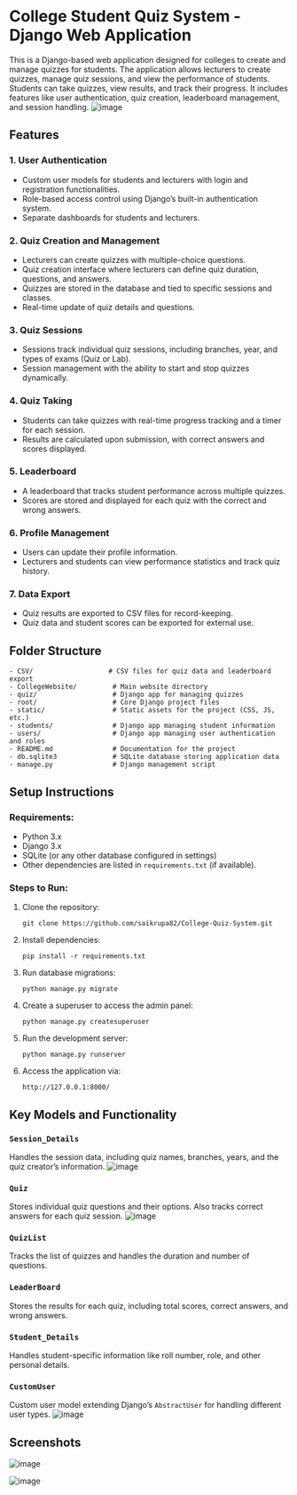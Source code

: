 # College Student Quiz System - Django Web Application

This is a Django-based web application designed for colleges to create and manage quizzes for students. The application allows lecturers to create quizzes, manage quiz sessions, and view the performance of students. Students can take quizzes, view results, and track their progress. It includes features like user authentication, quiz creation, leaderboard management, and session handling.
![image](https://github.com/user-attachments/assets/4de9b914-88ce-4554-96f6-6e8b4308748c)

## Features

### 1. **User Authentication**
   - Custom user models for students and lecturers with login and registration functionalities.
   - Role-based access control using Django’s built-in authentication system.
   - Separate dashboards for students and lecturers.

### 2. **Quiz Creation and Management**
   - Lecturers can create quizzes with multiple-choice questions.
   - Quiz creation interface where lecturers can define quiz duration, questions, and answers.
   - Quizzes are stored in the database and tied to specific sessions and classes.
   - Real-time update of quiz details and questions.

### 3. **Quiz Sessions**
   - Sessions track individual quiz sessions, including branches, year, and types of exams (Quiz or Lab).
   - Session management with the ability to start and stop quizzes dynamically.

### 4. **Quiz Taking**
   - Students can take quizzes with real-time progress tracking and a timer for each session.
   - Results are calculated upon submission, with correct answers and scores displayed.

### 5. **Leaderboard**
   - A leaderboard that tracks student performance across multiple quizzes.
   - Scores are stored and displayed for each quiz with the correct and wrong answers.

### 6. **Profile Management**
   - Users can update their profile information.
   - Lecturers and students can view performance statistics and track quiz history.

### 7. **Data Export**
   - Quiz results are exported to CSV files for record-keeping.
   - Quiz data and student scores can be exported for external use.

## Folder Structure

```
- CSV/                   # CSV files for quiz data and leaderboard export
- CollegeWebsite/         # Main website directory
- quiz/                   # Django app for managing quizzes
- root/                   # Core Django project files
- static/                 # Static assets for the project (CSS, JS, etc.)
- students/               # Django app managing student information
- users/                  # Django app managing user authentication and roles
- README.md               # Documentation for the project
- db.sqlite3              # SQLite database storing application data
- manage.py               # Django management script
```

## Setup Instructions

### Requirements:
- Python 3.x
- Django 3.x
- SQLite (or any other database configured in settings)
- Other dependencies are listed in `requirements.txt` (if available).

### Steps to Run:
1. Clone the repository:
   ```
   git clone https://github.com/saikrupa82/College-Quiz-System.git
   ```
2. Install dependencies:
   ```
   pip install -r requirements.txt
   ```
3. Run database migrations:
   ```
   python manage.py migrate
   ```
4. Create a superuser to access the admin panel:
   ```
   python manage.py createsuperuser
   ```
5. Run the development server:
   ```
   python manage.py runserver
   ```
6. Access the application via:
   ```
   http://127.0.0.1:8000/
   ```

## Key Models and Functionality

### `Session_Details`
Handles the session data, including quiz names, branches, years, and the quiz creator’s information.
![image](https://github.com/user-attachments/assets/9e42028c-56e7-498b-9616-b9f05ddf0284)


### `Quiz`
Stores individual quiz questions and their options. Also tracks correct answers for each quiz session.
![image](https://github.com/user-attachments/assets/dbe3b938-3443-4d88-a1e7-f40e67d1ef04)


### `QuizList`
Tracks the list of quizzes and handles the duration and number of questions.

### `LeaderBoard`
Stores the results for each quiz, including total scores, correct answers, and wrong answers.

### `Student_Details`
Handles student-specific information like roll number, role, and other personal details.

### `CustomUser`
Custom user model extending Django’s `AbstractUser` for handling different user types.
![image](https://github.com/user-attachments/assets/a0057158-fde9-44a6-8b29-5ee7afde7293)


## Screenshots
![image](https://github.com/user-attachments/assets/0bec9579-7524-49ad-afc6-07111c75769d)

![image](https://github.com/user-attachments/assets/3a90df20-415c-405b-9ba4-ac04d8678550)


